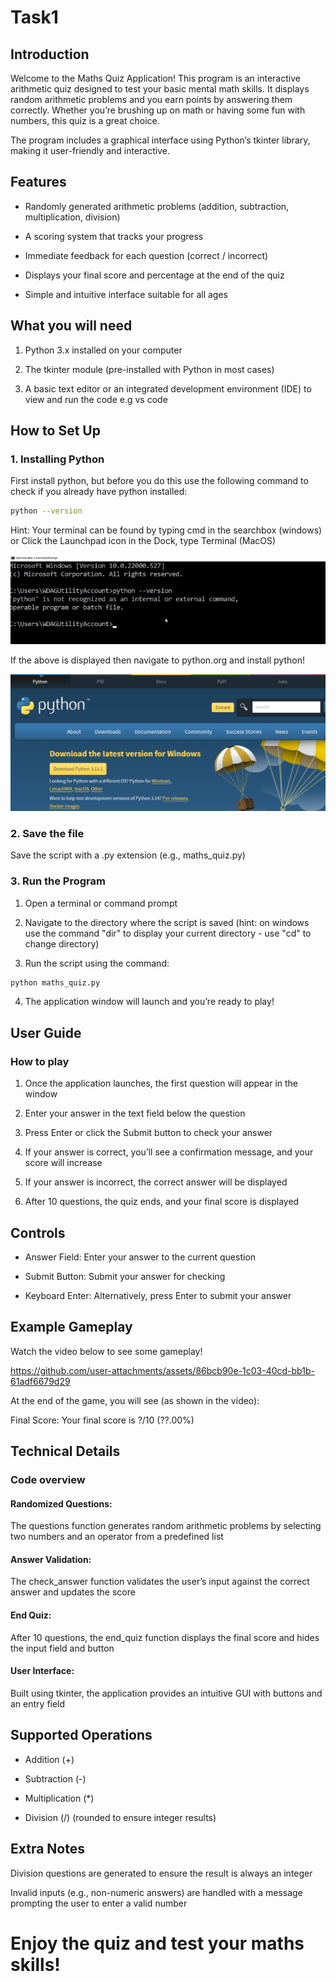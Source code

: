 # Task1

## Introduction

Welcome to the Maths Quiz Application! This program is an interactive arithmetic quiz designed to test your basic mental math skills. It displays random arithmetic problems and you earn points by answering them correctly. Whether you’re brushing up on math or having some fun with numbers, this quiz is a great choice.

The program includes a graphical interface using Python’s tkinter library, making it user-friendly and interactive.

## Features

- Randomly generated arithmetic problems (addition, subtraction, multiplication, division)

- A scoring system that tracks your progress

- Immediate feedback for each question (correct / incorrect)

- Displays your final score and percentage at the end of the quiz

- Simple and intuitive interface suitable for all ages

## What you will need

1. Python 3.x installed on your computer

2. The tkinter module (pre-installed with Python in most cases)

3. A basic text editor or an integrated development environment (IDE) to view and run the code e.g vs code

## How to Set Up

### 1. Installing Python

First install python, but before you do this use the following command to check if you already have python installed:

```bash 
python --version
```

Hint: Your terminal can be found by typing cmd in the searchbox (windows) or Click the Launchpad icon in the Dock, type Terminal (MacOS)

![image of vs ccode](pythonError.png)

If the above is displayed then navigate to python.org and install python!

![image of vs ccode](pythonDownload.png)

### 2. Save the file

Save the script with a .py extension (e.g., maths_quiz.py)

### 3. Run the Program

1. Open a terminal or command prompt

2. Navigate to the directory where the script is saved (hint: on windows use the command "dir" to display your current directory - use "cd" to change directory)

3. Run the script using the command:

```bash 
python maths_quiz.py
```

4. The application window will launch and you’re ready to play!



## User Guide

### How to play

1. Once the application launches, the first question will appear in the window

2. Enter your answer in the text field below the question

3. Press Enter or click the Submit button to check your answer

4. If your answer is correct, you’ll see a confirmation message, and your score will increase

5. If your answer is incorrect, the correct answer will be displayed

6. After 10 questions, the quiz ends, and your final score is displayed


## Controls

- Answer Field: Enter your answer to the current question

- Submit Button: Submit your answer for checking

- Keyboard Enter: Alternatively, press Enter to submit your answer


## Example Gameplay

Watch the video below to see some gameplay!

https://github.com/user-attachments/assets/86bcb90e-1c03-40cd-bb1b-61adf6679d29

At the end of the game, you will see (as shown in the video):

Final Score: Your final score is ?/10 (??.00%)


## Technical Details

### Code overview

#### Randomized Questions: 
The questions function generates random arithmetic problems by selecting two numbers and an operator from a predefined list

#### Answer Validation:
The check_answer function validates the user’s input against the correct answer and updates the score

#### End Quiz: 
After 10 questions, the end_quiz function displays the final score and hides the input field and button

#### User Interface: 
Built using tkinter, the application provides an intuitive GUI with buttons  and an entry field


## Supported Operations

- Addition (+)

- Subtraction (-)

- Multiplication (*)

- Division (/) (rounded to ensure integer results)

## Extra Notes

Division questions are generated to ensure the result is always an integer

Invalid inputs (e.g., non-numeric answers) are handled with a message prompting the user to enter a valid number




# Enjoy the quiz and test your maths skills!